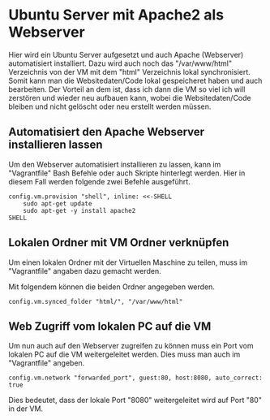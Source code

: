 # Ubuntu Server mit Apache2 als Webserver
Hier wird ein Ubuntu Server aufgesetzt und auch Apache (Webserver) automatisiert installiert. Dazu wird auch noch das "/var/www/html" Verzeichnis von der VM mit dem "html" Verzeichnis lokal synchronisiert. Somit kann man die Websitedaten/Code lokal gespeicheret haben und auch bearbeiten. Der Vorteil an dem ist, dass ich dann die VM so viel ich will zerstören und wieder neu aufbauen kann, wobei die Websitedaten/Code bleiben und nicht gelöscht oder neu erstellt werden müssen.

## Automatisiert den Apache Webserver installieren lassen
Um den Webserver automatisiert installieren zu lassen, kann im "Vagrantfile" Bash Befehle oder auch Skripte hinterlegt werden. Hier in diesem Fall werden folgende zwei Befehle ausgeführt.
```
config.vm.provision "shell", inline: <<-SHELL
    sudo apt-get update
    sudo apt-get -y install apache2 
SHELL
```

## Lokalen Ordner mit VM Ordner verknüpfen
Um einen lokalen Ordner mit der Virtuellen Maschine zu teilen, muss im "Vagrantfile" angaben dazu gemacht werden.

Mit folgendem können die beiden Ordner angegeben werden.
```
config.vm.synced_folder "html/", "/var/www/html"
```

## Web Zugriff vom lokalen PC auf die VM
Um nun auch auf den Webserver zugreifen zu können muss ein Port vom lokalen PC auf die VM weitergeleitet werden. Dies muss man auch im "Vagrantfile" angeben.
```
config.vm.network "forwarded_port", guest:80, host:8080, auto_correct: true
```
Dies bedeutet, dass der lokale Port "8080" weitergeleitet wird auf Port "80" in der VM.


